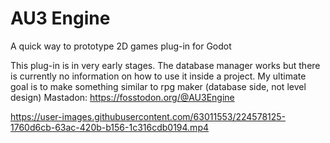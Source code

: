 # AU3 Engine 
A quick way to prototype 2D games
plug-in for Godot




This plug-in is in very early stages. The database manager works but there is currently no information on how to use it inside a project. 
My ultimate goal is to make something similar to rpg maker (database side, not level design)
Mastadon: https://fosstodon.org/@AU3Engine




https://user-images.githubusercontent.com/63011553/224578125-1760d6cb-63ac-420b-b156-1c316cdb0194.mp4

